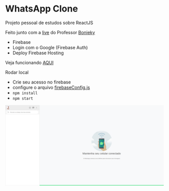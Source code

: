 # WhatsApp Clone

Projeto pessoal de estudos sobre ReactJS

Feito junto com a [live](https://www.youtube.com/watch?v=BkX4niTo9Ow) do Professor [Bonieky](https://github.com/bonieky)


- Firebase
- Login com o Google (Firebase Auth)
- Deploy Firebase Hosting

Veja funcionando [AQUI](https://whatsappclone-lab.web.app/)

Rodar local
- Crie seu acesso no firebase
- configure o arquivo [firebaseConfig.js](src/firebaseConfig.js)
- ```npm install```
- ```npm start```



![ScreenShot](./screencapture-1.png)